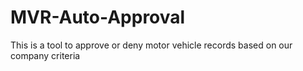 # MVR-Auto-Approval
This is a tool to approve or deny motor vehicle records based on our company criteria
